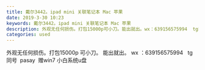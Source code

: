 ```yaml
---
title: 戴尔3442。ipad mini 关联笔记本 Mac 苹果
date: 2019-3-30 10:23
keywords: 戴尔3442。ipad mini 关联笔记本 Mac 苹果
description: 外观无任何损伤。打包15000p可小刀。能出就出。wx：639156575994  tg同号  pasay  赠win7小白系统u盘
categories: used
---
```

<td class="t_f" id="postmessage_3344387">

外观无任何损伤。打包15000p 可小刀。 能出就出。 wx ：639156575994   tg 同号  pasay  赠win7 小白系统u盘 <br/>
<img alt="" border="0" class="zoom" data-cf-modified-7d35dbf12745a03e25a48af2-="" file="http://www.flw.ph/data/appbyme/upload/image/201903/30/vTPGpiSfBQZZ.jpg" id="aimg_mTTfA" lazyloadthumb="1" onclick="" onmouseover="" src="http://www.flw.ph/data/appbyme/upload/image/201903/30/vTPGpiSfBQZZ.jpg"/><br/>
<br/>
<img alt="" border="0" class="zoom" data-cf-modified-7d35dbf12745a03e25a48af2-="" file="http://www.flw.ph/data/appbyme/upload/image/201903/30/zqKmUIgXbAXl.jpg" id="aimg_xN4lS" lazyloadthumb="1" onclick="" onmouseover="" src="http://www.flw.ph/data/appbyme/upload/image/201903/30/zqKmUIgXbAXl.jpg"/><br/>
<br/>
</td>

